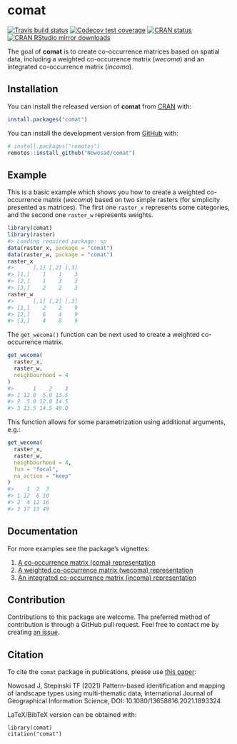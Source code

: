 
<!-- README.md is generated from README.Rmd. Please edit that file -->

# comat

<!-- badges: start -->

[![Travis build
status](https://travis-ci.org/Nowosad/comat.svg?branch=master)](https://travis-ci.org/Nowosad/comat)
[![Codecov test
coverage](https://codecov.io/gh/Nowosad/comat/branch/master/graph/badge.svg)](https://app.codecov.io/gh/Nowosad/comat?branch=master)
[![CRAN
status](https://www.r-pkg.org/badges/version/comat)](https://CRAN.R-project.org/package=comat)
[![CRAN RStudio mirror
downloads](http://cranlogs.r-pkg.org/badges/comat)](https://cran.r-project.org/package=comat)
<!-- badges: end -->

The goal of **comat** is to create co-occurrence matrices based on
spatial data, including a weighted co-occurrence matrix (*wecoma*) and
an integrated co-occurrence matrix (*incoma*).

## Installation

You can install the released version of **comat** from
[CRAN](https://CRAN.R-project.org) with:

``` r
install.packages("comat")
```

You can install the development version from
[GitHub](https://github.com/) with:

``` r
# install.packages("remotes")
remotes::install_github("Nowosad/comat")
```

## Example

This is a basic example which shows you how to create a weighted
co-occurrence matrix (*wecoma*) based on two simple rasters (for
simplicity presented as matrices). The first one `raster_x` represents
some categories, and the second one `raster_w` represents weights.

``` r
library(comat)
library(raster)
#> Loading required package: sp
data(raster_x, package = "comat")
data(raster_w, package = "comat")
raster_x
#>      [,1] [,2] [,3]
#> [1,]    1    1    3
#> [2,]    1    3    3
#> [3,]    2    2    3
raster_w
#>      [,1] [,2] [,3]
#> [1,]    2    2    9
#> [2,]    6    4    9
#> [3,]    4    8    9
```

The `get_wecoma()` function can be next used to create a weighted
co-occurrence matrix.

``` r
get_wecoma(
  raster_x,
  raster_w,
  neighbourhood = 4
)
#>      1    2    3
#> 1 12.0  5.0 13.5
#> 2  5.0 12.0 14.5
#> 3 13.5 14.5 49.0
```

This function allows for some parametrization using additional
arguments, e.g.:

``` r
get_wecoma(
  raster_x,
  raster_w,
  neighbourhood = 4,
  fun = "focal",
  na_action = "keep"
)
#>    1  2  3
#> 1 12  6 10
#> 2  4 12 16
#> 3 17 13 49
```

## Documentation

For more examples see the package’s vignettes:

1.  [A co-occurrence matrix (coma)
    representation](https://nowosad.github.io/comat/articles/coma.html)
2.  [A weighted co-occurrence matrix (wecoma)
    representation](https://nowosad.github.io/comat/articles/wecoma.html)
3.  [An integrated co-occurrence matrix (incoma)
    representation](https://nowosad.github.io/comat/articles/incoma.html)

## Contribution

Contributions to this package are welcome. The preferred method of
contribution is through a GitHub pull request. Feel free to contact me
by creating [an issue](https://github.com/Nowosad/comat/issues).

## Citation

To cite the `comat` package in publications, please use [this
paper](https://doi.org/10.1016/j.apgeog.2020.102239):

Nowosad J, Stepinski TF (2021) Pattern-based identification and mapping
of landscape types using multi-thematic data, International Journal of
Geographical Information Science, DOI: 10.1080/13658816.2021.1893324

LaTeX/BibTeX version can be obtained with:

    library(comat)
    citation("comat")
